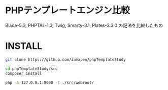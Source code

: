PHPテンプレートエンジン比較
====

Blade-5.3, PHPTAL-1.3, Twig, Smarty-3.1, Plates-3.3.0 の記法を比較したもの


# INSTALL

```bash
git clone https://github.com/iamapen/phpTemplateStudy

cd phpTemplateStudy/src
composer install

php -S 127.0.0.1:8000 -t ./src/webroot/
```

